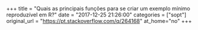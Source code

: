 +++
title = "Quais as principais funções para se criar um exemplo mínimo reproduzível em R?"
date = "2017-12-25 21:26:00"
categories = ["sopt"]
original_url = "https://pt.stackoverflow.com/q/264168"
at_home="no"
+++

